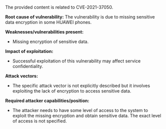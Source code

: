 The provided content is related to CVE-2021-37050.

**Root cause of vulnerability:**
The vulnerability is due to missing sensitive data encryption in some HUAWEI phones.

**Weaknesses/vulnerabilities present:**
- Missing encryption of sensitive data.

**Impact of exploitation:**
- Successful exploitation of this vulnerability may affect service confidentiality.

**Attack vectors:**
- The specific attack vector is not explicitly described but it involves exploiting the lack of encryption to access sensitive data.

**Required attacker capabilities/position:**
- The attacker needs to have some level of access to the system to exploit the missing encryption and obtain sensitive data. The exact level of access is not specified.